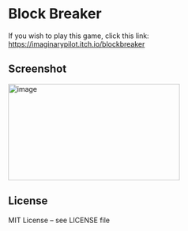 # Block Breaker

If you wish to play this game, click this link: https://imaginarypilot.itch.io/blockbreaker

## Screenshot
<img width="347" height="195" alt="image" src="https://github.com/user-attachments/assets/d6497b60-1baa-485c-94ca-46fb5ec46b0e" />


## License
MIT License – see LICENSE file

